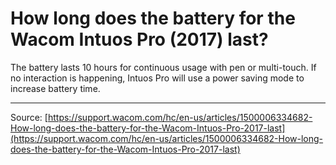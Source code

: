 # How long does the battery for the Wacom Intuos Pro (2017) last?

The battery lasts 10 hours for continuous usage with pen or multi-touch. If no interaction is happening, Intuos Pro will use a power saving mode to increase battery time.

---
Source: [https://support.wacom.com/hc/en-us/articles/1500006334682-How-long-does-the-battery-for-the-Wacom-Intuos-Pro-2017-last](https://support.wacom.com/hc/en-us/articles/1500006334682-How-long-does-the-battery-for-the-Wacom-Intuos-Pro-2017-last)
